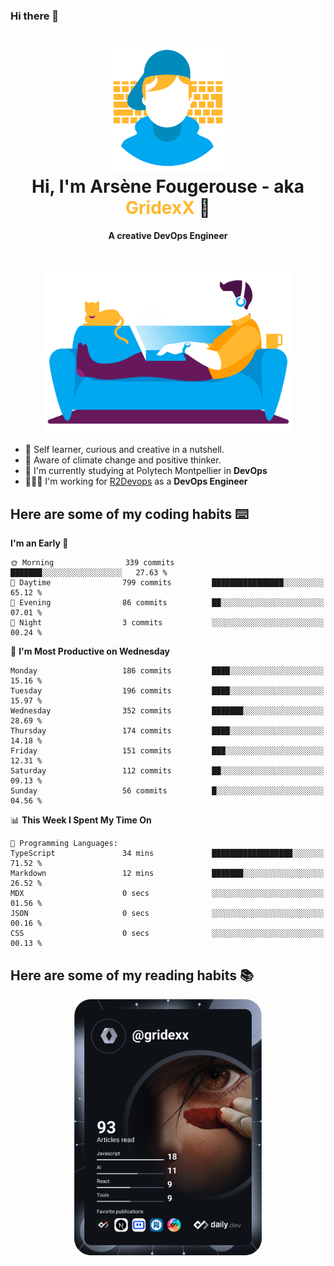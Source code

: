 ### Hi there 👋

<!--
**GridexX/gridexx** is a ✨ _special_ ✨ repository because its `README.md` (this file) appears on your GitHub profile.

Here are some ideas to get you started:

- 🔭 I’m currently working on ...
- 🌱 I’m currently learning ...
- 👯 I’m looking to collaborate on ...
- 🤔 I’m looking for help with ...
- 💬 Ask me about ...
- 📫 How to reach me: ...
- 😄 Pronouns: ...
- ⚡ Fun fact: ...
-->


<!-- Header -->
<h1 align="center">
  <img src="./images/user_profile.png" width="200">
  <br>
  Hi, I'm Arsène Fougerouse - aka <span style="color:#ffb72e">GridexX</span> 👋
</h1>


<p align="center">
  <b>A creative DevOps Engineer </b>
</p>
<br/>
<p align="center">
  <img src="./images/man_couch.png" width="400">
</p>

- 🎨 Self learner, curious and creative in a nutshell. 
- 🌱 Aware of climate change and positive thinker.
- 📕 I'm currently studying at Polytech Montpellier in **DevOps**
- 👨🏻‍💻 I'm working for [R2Devops](https://r2devops.io) as a **DevOps Engineer**


## Here are some of my coding habits ⌨️

<!-- Add a section about tech and Ops stack
  Like this one : https://github.com/Xanthus58#-tech-stack
-->
<!--START_SECTION:waka-->
**I'm an Early 🐤** 

```text
🌞 Morning                339 commits         ███████░░░░░░░░░░░░░░░░░░   27.63 % 
🌆 Daytime                799 commits         ████████████████░░░░░░░░░   65.12 % 
🌃 Evening                86 commits          ██░░░░░░░░░░░░░░░░░░░░░░░   07.01 % 
🌙 Night                  3 commits           ░░░░░░░░░░░░░░░░░░░░░░░░░   00.24 % 
```
📅 **I'm Most Productive on Wednesday** 

```text
Monday                   186 commits         ████░░░░░░░░░░░░░░░░░░░░░   15.16 % 
Tuesday                  196 commits         ████░░░░░░░░░░░░░░░░░░░░░   15.97 % 
Wednesday                352 commits         ███████░░░░░░░░░░░░░░░░░░   28.69 % 
Thursday                 174 commits         ████░░░░░░░░░░░░░░░░░░░░░   14.18 % 
Friday                   151 commits         ███░░░░░░░░░░░░░░░░░░░░░░   12.31 % 
Saturday                 112 commits         ██░░░░░░░░░░░░░░░░░░░░░░░   09.13 % 
Sunday                   56 commits          █░░░░░░░░░░░░░░░░░░░░░░░░   04.56 % 
```


📊 **This Week I Spent My Time On** 

```text
💬 Programming Languages: 
TypeScript               34 mins             ██████████████████░░░░░░░   71.52 % 
Markdown                 12 mins             ███████░░░░░░░░░░░░░░░░░░   26.52 % 
MDX                      0 secs              ░░░░░░░░░░░░░░░░░░░░░░░░░   01.56 % 
JSON                     0 secs              ░░░░░░░░░░░░░░░░░░░░░░░░░   00.16 % 
CSS                      0 secs              ░░░░░░░░░░░░░░░░░░░░░░░░░   00.13 % 
```


<!--END_SECTION:waka-->

## Here are some of my reading habits 📚
<div  align="center">
  <img src="./images/devcard.svg" width="300">
</div>
